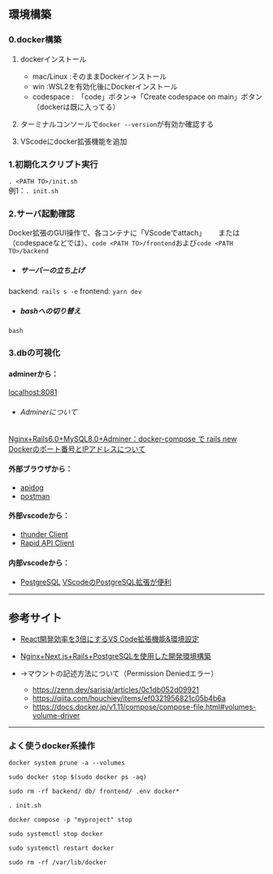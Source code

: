 ## 環境構築
### 0.docker構築
1. dockerインストール
    - mac/Linux   :そのままDockerインストール　　
    - win     :WSL2を有効化後にDockerインストール　　
    - codespace  :　「code」ボタン->「Create codespace on main」ボタン（dockerは既に入ってる）

2. ターミナルコンソールで`docker --version`が有効か確認する
3. VScodeにdocker拡張機能を追加

### 1.初期化スクリプト実行
`. <PATH TO>/init.sh`  
例1：`. init.sh`  

### 2.サーバ起動確認
Docker拡張のGUI操作で、各コンテナに「VScodeでattach」　　 
または（codespaceなどでは）、`code <PATH TO>/frontend`および`code <PATH TO>/backend`

- ##### サーバーの立ち上げ
backend: `rails s -e`
frontend: `yarn dev`

- ##### bashへの切り替え
`bash`

### 3.dbの可視化
#### adminerから：
 [localhost:8081](http://localhost:8081)
- ###### Adminerについて
[Nginx+Rails6.0+MySQL8.0+Adminer：docker-compose で rails new](https://zenn.dev/junki555/articles/13da16e4f10c9dee2bb9)   
[Dockerのポート番号とIPアドレスについて](https://www.distant-view.co.jp/column/3107/)

#### 外部ブラウザから：
- [apidog](https://apidog.com/jp/)
- [postman](https://www.postman.com/)

#### 外部vscodeから：
- [thunder Client](https://marketplace.visualstudio.com/items?itemName=rangav.vscode-thunder-client)
- [Rapid API Client](https://marketplace.visualstudio.com/items?itemName=RapidAPI.vscode-rapidapi-client)

#### 内部vscodeから：
- [PostgreSQL](https://marketplace.visualstudio.com/items?itemName=ckolkman.vscode-postgres)
        [VScodeのPostgreSQL拡張が便利](https://od10z.wordpress.com/2019/12/17/vscode-extensions-for-postgresql/)   


---
## 参考サイト
- [React開発効率を3倍にするVS Code拡張機能&環境設定](https://qiita.com/newt0/items/b7810fb38c339ec5e4a7)  
- [Nginx+Next.js+Rails+PostgreSQLを使用した開発環境構築](https://computer-tb.co.jp/2022/06/22/nginxnext-jsrailspostgresql%E3%82%92%E4%BD%BF%E7%94%A8%E3%81%97%E3%81%9F%E9%96%8B%E7%99%BA%E7%92%B0%E5%A2%83%E6%A7%8B%E7%AF%89/)

- →マウントの記述方法について（Permission Deniedエラー）
    - https://zenn.dev/sarisia/articles/0c1db052d09921
    - https://qiita.com/houchiey/items/ef0321956821c05b4b6a
    - https://docs.docker.jp/v1.11/compose/compose-file.html#volumes-volume-driver

---

### よく使うdocker系操作
`docker system prune -a --volumes`

`sudo docker stop $(sudo docker ps -aq)`

`sudo rm -rf backend/ db/ frontend/ .env docker*`

`. init.sh`


`docker compose -p "myproject" stop`

`sudo systemctl stop docker`

`sudo systemctl restart docker`

`sudo rm -rf /var/lib/docker`
